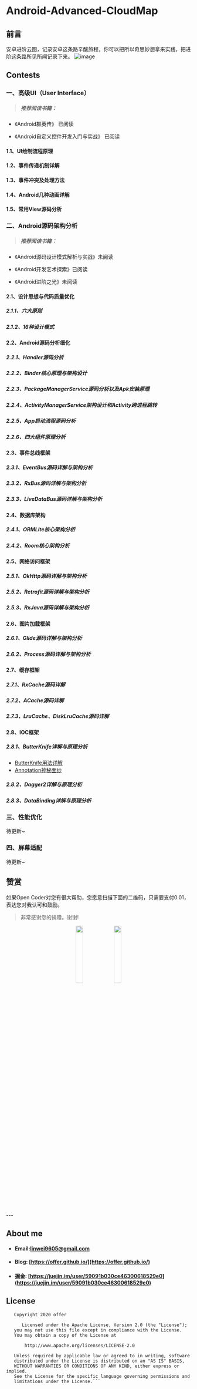 # Android-Advanced-CloudMap

## 前言

 安卓进阶云图，记录安卓这条路辛酸旅程，你可以把所以奇思妙想拿来实践，把进阶这条路所见所闻记录下来。
 ![image](https://github.com/WeiSmart/Android-Advanced-CloudMap/blob/master/screenshots/InkedAndroid-Advanced-CloudMap.jpg)

## Contests

### 一、高级UI（User Interface）

> ##### 推荐阅读书籍：

- 《Android群英传》  已阅读

- 《Android自定义控件开发入门与实战》 已阅读

#### 1.1、UI绘制流程原理

#### 1.2、事件传递机制详解

#### 1.3、事件冲突及处理方法

####  1.4、Android几种动画详解

#### 1.5、常用View源码分析

### 二、Android源码架构分析

> ##### 推荐阅读书籍：

- 《Android源码设计模式解析与实战》未阅读

- 《Android开发艺术探索》已阅读

- 《Android进阶之光》未阅读

####  2.1、设计思想与代码质量优化

#####  2.1.1、六大原则

##### 2.1.2、16种设计模式

#### 2.2、Android源码分析细化

##### 2.2.1、Handler源码分析

##### 2.2.2、Binder核心原理与架构设计

##### 2.2.3、PackageManagerService源码分析以及Apk安装原理

##### 2.2.4、ActivityManagerService架构设计和Activity跨进程跳转

##### 2.2.5、App启动流程源码分析

##### 2.2.6、四大组件原理分析

#### 2.3、事件总线框架

##### 2.3.1、EventBus源码详解与架构分析

##### 2.3.2、RxBus源码详解与架构分析

##### 2.3.3、LiveDataBus源码详解与架构分析

#### 2.4、数据库架构

##### 2.4.1、ORMLite核心架构分析

##### 2.4.2、Room核心架构分析

#### 2.5、网络访问框架

##### 2.5.1、OkHttp源码详解与架构分析

##### 2.5.2、Retrofit源码详解与架构分析

##### 2.5.3、RxJava源码详解与架构分析

#### 2.6、图片加载框架

##### 2.6.1、Glide源码详解与架构分析

##### 2.6.2、Process源码详解与架构分析

#### 2.7、缓存框架

##### 2.7.1、RxCache源码详解

##### 2.7.2、ACache源码详解

##### 2.7.3、LruCache、DiskLruCache源码详解

#### 2.8、IOC框架

##### 2.8.1、ButterKnife详解与原理分析
- [ButterKnife用法详解](https://github.com/WeiSmart/Android-Advanced-CloudMap/blob/master/notes/ButterKnife%E7%94%A8%E6%B3%95%E8%AF%A6%E8%A7%A3.md)
- [Annotation神秘面纱](https://github.com/WeiSmart/Android-Advanced-CloudMap/blob/master/notes/Anotations%E7%A5%9E%E7%A7%98%E9%9D%A2%E7%BA%B1.md)
##### 2.8.2、Dagger2详解与原理分析

##### 2.8.3、DataBinding详解与原理分析

### 三、性能优化

待更新~

### 四、屏幕适配

待更新~

## 赞赏

如果Open Coder对您有很大帮助，您愿意扫描下面的二维码，只需要支付0.01，表达您对我认可和鼓励。
> 非常感谢您的捐赠。谢谢!

<div align="center">
<img src="https://github.com/WeiSmart/tablayout/blob/master/screenshots/weixin_pay.jpg" width=20%>
<img src="https://github.com/WeiSmart/tablayout/blob/master/screenshots/zifubao_pay.jpg" width=20%>
</div>
---

## About me
- #### Email:linwei9605@gmail.com   
- #### Blog: [https://offer.github.io/](https://offer.github.io/)
- #### 掘金: [https://juejin.im/user/59091b030ce46300618529e0](https://juejin.im/user/59091b030ce46300618529e0)

## License
```
   Copyright 2020 offer

      Licensed under the Apache License, Version 2.0 (the "License");
   you may not use this file except in compliance with the License.
   You may obtain a copy of the License at

       http://www.apache.org/licenses/LICENSE-2.0

   Unless required by applicable law or agreed to in writing, software
   distributed under the License is distributed on an "AS IS" BASIS,
   WITHOUT WARRANTIES OR CONDITIONS OF ANY KIND, either express or implied.
   See the License for the specific language governing permissions and
   limitations under the License.```

```
